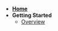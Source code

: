 <!-- markdownlint-disable MD041 -->
<!-- markdownlint-disable MD032 MD033 -->

- [**Home**](/)
- **Getting Started**
  - [Overview](/getting_started/overview.md)
